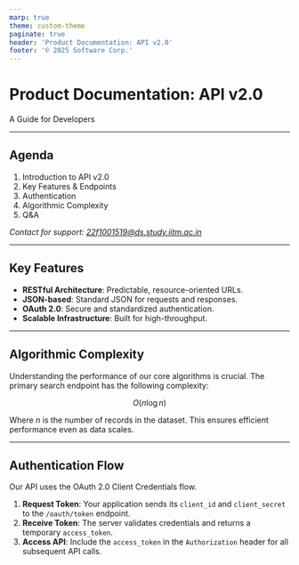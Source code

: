 ```yaml
---
marp: true
theme: custom-theme
paginate: true
header: 'Product Documentation: API v2.0'
footer: '© 2025 Software Corp.'
---
```


<!--
theme: custom-theme
class:
 - lead
-->

<style>
  /* Define a custom theme for the presentation */
  @theme custom-theme {
    section {
      background-color: #f0f4f8;
      color: #333;
      font-family: 'Segoe UI', Tahoma, Geneva, Verdana, sans-serif;
    }
    h1, h2 {
      color: #005a9c;
      border-bottom: 2px solid #005a9c;
    }
    code {
      background-color: #e0e8f0;
      border-radius: 4px;
      padding: 2px 6px;
    }
    a {
      color: #0078d4;
    }
  }
</style>

# **Product Documentation: API v2.0**
A Guide for Developers

---

## Agenda

1.  Introduction to API v2.0
2.  Key Features & Endpoints
3.  Authentication
4.  Algorithmic Complexity
5.  Q&A

*Contact for support: <a href="mailto:22f1001519@ds.study.iitm.ac.in">22f1001519@ds.study.iitm.ac.in</a>*

---

<!--
_class:
 - invert
backgroundImage: "url('https://placehold.co/1280x720/005a9c/ffffff?text=API+Endpoints')"
backgroundSize: cover
-->

## Key Features

- **RESTful Architecture**: Predictable, resource-oriented URLs.
- **JSON-based**: Standard JSON for requests and responses.
- **OAuth 2.0**: Secure and standardized authentication.
- **Scalable Infrastructure**: Built for high-throughput.

---

<!--
_header: ''
_footer: ''
-->

## Algorithmic Complexity

Understanding the performance of our core algorithms is crucial. The primary search endpoint has the following complexity:

$$
O(n \log n)
$$

Where $n$ is the number of records in the dataset. This ensures efficient performance even as data scales.

---

## Authentication Flow

Our API uses the OAuth 2.0 Client Credentials flow.

1.  **Request Token**: Your application sends its `client_id` and `client_secret` to the `/oauth/token` endpoint.
2.  **Receive Token**: The server validates credentials and returns a temporary `access_token`.
3.  **Access API**: Include the `access_token` in the `Authorization` header for all subsequent API calls.
